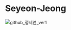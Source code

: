 # Seyeon-Jeong
![github_정세연_ver1](https://user-images.githubusercontent.com/24906022/135574815-0db22a90-9264-4f3d-a275-575fe494ff31.png)
